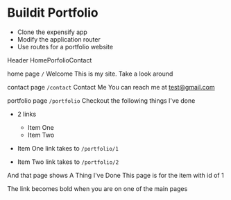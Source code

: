 # Buildit Portfolio
* Clone the expensify app
* Modify the application router
* Use routes for a portfolio website

Header
HomePorfolioContact

home page `/`
Welcome
This is my site. Take a look around

contact page `/contact`
Contact Me
You can reach me at test@gmail.com

portfolio page `/portfolio`
Checkout the following things I've done
* 2 links
    - Item One
    - Item Two

* Item One link takes to `/portfolio/1`
* Item Two link takes to `/portfolio/2`

And that page shows
A Thing I've Done
This page is for the item with id of 1


The link becomes bold when you are on one of the main pages
